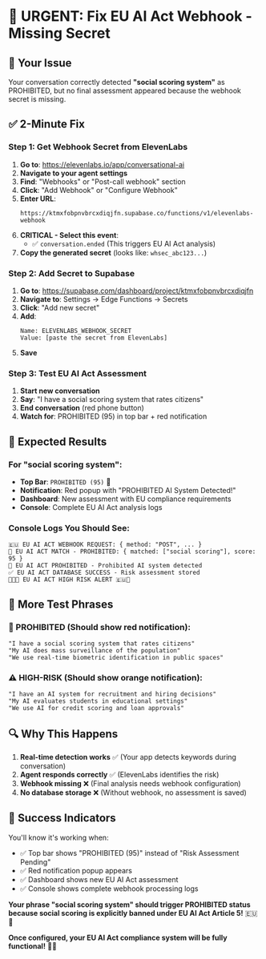 # 🚨 URGENT: Fix EU AI Act Webhook - Missing Secret

## 🎯 **Your Issue**
Your conversation correctly detected **"social scoring system"** as PROHIBITED, but no final assessment appeared because the webhook secret is missing.

## ✅ **2-Minute Fix**

### **Step 1: Get Webhook Secret from ElevenLabs**
1. **Go to**: https://elevenlabs.io/app/conversational-ai
2. **Navigate to your agent settings**
3. **Find**: "Webhooks" or "Post-call webhook" section
4. **Click**: "Add Webhook" or "Configure Webhook"
5. **Enter URL**:
   ```
   https://ktmxfobpnvbrcxdiqjfn.supabase.co/functions/v1/elevenlabs-webhook
   ```
6. **CRITICAL - Select this event**:
   - ✅ `conversation.ended` (This triggers EU AI Act analysis)
7. **Copy the generated secret** (looks like: `whsec_abc123...`)

### **Step 2: Add Secret to Supabase**
1. **Go to**: https://supabase.com/dashboard/project/ktmxfobpnvbrcxdiqjfn
2. **Navigate to**: Settings → Edge Functions → Secrets
3. **Click**: "Add new secret"
4. **Add**:
   ```
   Name: ELEVENLABS_WEBHOOK_SECRET
   Value: [paste the secret from ElevenLabs]
   ```
5. **Save**

### **Step 3: Test EU AI Act Assessment**
1. **Start new conversation**
2. **Say**: "I have a social scoring system that rates citizens"
3. **End conversation** (red phone button)
4. **Watch for**: PROHIBITED (95) in top bar + red notification

## 🎯 **Expected Results**

### **For "social scoring system":**
- **Top Bar**: `PROHIBITED (95)` 🚫
- **Notification**: Red popup with "PROHIBITED AI System Detected!"
- **Dashboard**: New assessment with EU compliance requirements
- **Console**: Complete EU AI Act analysis logs

### **Console Logs You Should See:**
```
🇪🇺 EU AI ACT WEBHOOK REQUEST: { method: "POST", ... }
🎯 EU AI ACT MATCH - PROHIBITED: { matched: ["social scoring"], score: 95 }
🚫 EU AI ACT PROHIBITED - Prohibited AI system detected
✅ EU AI ACT DATABASE SUCCESS - Risk assessment stored
🚨🇪🇺 EU AI ACT HIGH RISK ALERT 🇪🇺🚨
```

## 🧪 **More Test Phrases**

### **🚫 PROHIBITED (Should show red notification):**
```
"I have a social scoring system that rates citizens"
"My AI does mass surveillance of the population"
"We use real-time biometric identification in public spaces"
```

### **⚠️ HIGH-RISK (Should show orange notification):**
```
"I have an AI system for recruitment and hiring decisions"
"My AI evaluates students in educational settings"
"We use AI for credit scoring and loan approvals"
```

## 🔍 **Why This Happens**

1. **Real-time detection works** ✅ (Your app detects keywords during conversation)
2. **Agent responds correctly** ✅ (ElevenLabs identifies the risk)
3. **Webhook missing** ❌ (Final analysis needs webhook configuration)
4. **No database storage** ❌ (Without webhook, no assessment is saved)

## 🎊 **Success Indicators**

You'll know it's working when:
- ✅ Top bar shows "PROHIBITED (95)" instead of "Risk Assessment Pending"
- ✅ Red notification popup appears
- ✅ Dashboard shows new EU AI Act assessment
- ✅ Console shows complete webhook processing logs

**Your phrase "social scoring system" should trigger PROHIBITED status because social scoring is explicitly banned under EU AI Act Article 5!** 🇪🇺🚫

**Once configured, your EU AI Act compliance system will be fully functional!** 🚀✨